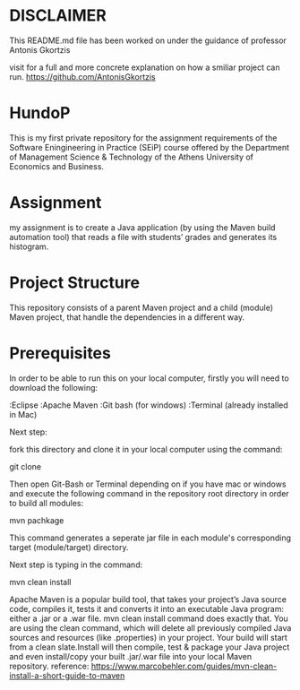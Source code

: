 # DISCLAIMER

This README.md file has been worked on under the guidance of professor Antonis Gkortzis 

visit for a full and more concrete explanation on how a smiliar project can run.
https://github.com/AntonisGkortzis

# HundoP

This is my first private repository for the assignment requirements of the Software Eningineering in Practice (SEiP) course offered by the Department of Management Science & Technology of the Athens University of Economics and Business.

# Assignment

my assignment is to create a Java application (by using the Maven build automation tool) that reads a file with students’
grades and generates its histogram.

# Project Structure

This repository consists of a parent Maven project and a child (module) Maven project, that handle the dependencies in a different way.

# Prerequisites

In order to be able to run this on your local computer, firstly you will need to download the following:

:Eclipse
:Apache Maven
:Git bash (for windows)
:Terminal (already installed in Mac)

Next step:

fork this directory and clone it in your local computer using the command:

git clone

Then open Git-Bash or Terminal depending on if you have mac or windows and execute the following command in the repository root directory in order to build all modules:

mvn pachkage

This command generates a seperate jar file in each module's corresponding target (module/target) directory.

Next step is typing in the command:

mvn clean install 

Apache Maven is a popular build tool, that takes your project’s Java source code, compiles it, tests it and converts it into an executable Java program: either a .jar or a .war file. mvn clean install command does exactly that. You are using the clean command, which will delete all previously compiled Java sources and resources (like .properties) in your project. Your build will start from a clean slate.Install will then compile, test & package your Java project and even install/copy your built .jar/.war file into your local Maven repository.
reference: https://www.marcobehler.com/guides/mvn-clean-install-a-short-guide-to-maven



